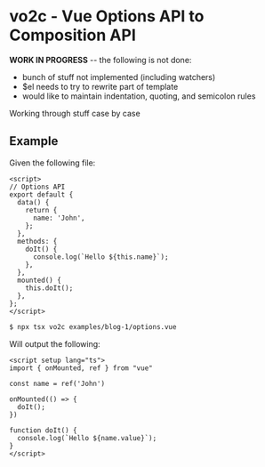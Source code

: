 # vo2c - Vue Options API to Composition API

**WORK IN PROGRESS** -- the following is not done:

- bunch of stuff not implemented (including watchers)
- $el needs to try to rewrite part of template
- would like to maintain indentation, quoting, and semicolon rules

Working through stuff case by case

## Example

Given the following file:

```vue
<script>
// Options API
export default {
  data() {
    return {
      name: 'John',
    };
  },
  methods: {
    doIt() {
      console.log(`Hello ${this.name}`);
    },
  },
  mounted() {
    this.doIt();
  },
};
</script>
```

```bash
$ npx tsx vo2c examples/blog-1/options.vue
```

Will output the following:

```vue
<script setup lang="ts">
import { onMounted, ref } from "vue"

const name = ref('John')

onMounted(() => {
  doIt();
})

function doIt() {
  console.log(`Hello ${name.value}`);
}
</script>
```